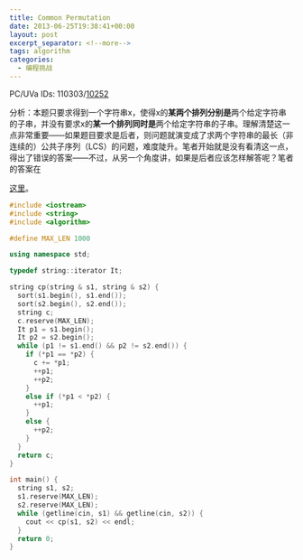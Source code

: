 ```yaml
---
title: Common Permutation
date: 2013-06-25T19:38:41+00:00
layout: post
excerpt_separator: <!--more-->
tags: algorithm
categories:
  - 编程挑战
---
```

PC/UVa IDs: 110303/<a href="http://uva.onlinejudge.org/index.php?option=com_onlinejudge&#038;Itemid=8&#038;category=31&#038;page=show_problem&#038;problem=1193" target="_blank">10252</a>

分析：本题只要求得到一个字符串x，使得x的**某两个排列分别是**两个给定字符串的子串，并没有要求x的**某一个排列同时是**两个给定字符串的子串。理解清楚这一点非常重要——如果题目要求是后者，则问题就演变成了求两个字符串的最长（非连续的）公共子序列（LCS）的问题，难度陡升。<!--more-->笔者开始就是没有看清这一点，得出了错误的答案——不过，从另一个角度讲，如果是后者应该怎样解答呢？笔者的答案在

<a href="https://code.google.com/p/programming-challenges-robert/source/browse/ch3_ex3_lcs.cpp" target="_blank">这里</a>。

```cpp
#include <iostream>
#include <string>
#include <algorithm>

#define MAX_LEN 1000

using namespace std;

typedef string::iterator It;

string cp(string & s1, string & s2) {
  sort(s1.begin(), s1.end());
  sort(s2.begin(), s2.end());
  string c;
  c.reserve(MAX_LEN);
  It p1 = s1.begin();
  It p2 = s2.begin();
  while (p1 != s1.end() && p2 != s2.end()) {
    if (*p1 == *p2) {
      c += *p1;
      ++p1;
      ++p2;
    }
    else if (*p1 < *p2) {
      ++p1;
    }
    else {
      ++p2;
    }
  }
  return c;
}

int main() {
  string s1, s2;
  s1.reserve(MAX_LEN);
  s2.reserve(MAX_LEN);
  while (getline(cin, s1) && getline(cin, s2)) {
    cout << cp(s1, s2) << endl;
  }
  return 0;
}
```

